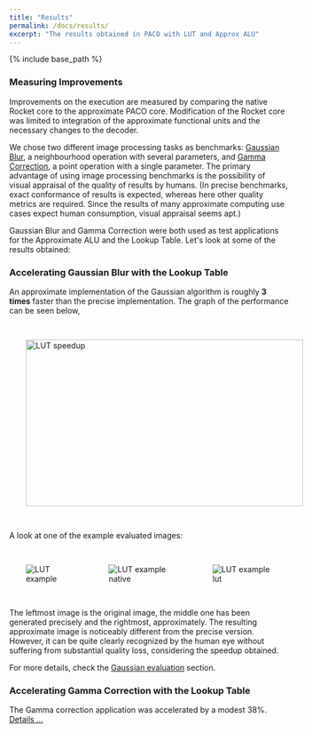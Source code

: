 ```yaml
---
title: "Results"
permalink: /docs/results/
excerpt: "The results obtained in PACO with LUT and Approx ALU"
---
```


{% include base_path %}

### Measuring Improvements
Improvements on the execution are measured by comparing the native Rocket core to the approximate PACO core. Modification of the Rocket core was limited to integration of the approximate functional units and the necessary changes to the decoder.
 
We chose two different image processing tasks as benchmarks: [Gaussian Blur](https://en.wikipedia.org/wiki/Gaussian_blur), a neighbourhood operation with several parameters, and [Gamma Correction](https://en.wikipedia.org/wiki/Gamma_correction), a point operation with a single parameter. The primary advantage of using image processing benchmarks is the possibility of visual appraisal of the quality of results by humans. (In precise benchmarks, exact conformance of results is expected, whereas here other quality metrics are required. Since the results of many approximate computing use cases expect human consumption, visual appraisal seems apt.)

Gaussian Blur and Gamma Correction were both used as test applications for the Approximate ALU and the Lookup Table. Let's look at some of the results obtained:

### Accelerating Gaussian Blur with the Lookup Table

An approximate implementation of the Gaussian algorithm is roughly **3 times** faster than the precise implementation. The graph of the performance can be seen below,

 <img src="/paco-cpu/images/results/lut/gaussian_lut_speedup.png" alt="LUT speedup" width="500" height= "300" style = "margin:30px">

A look at one of the example evaluated images:

<div style = "display:flex; flex-direction:row; justify-content: space-around;" >
 <img src="/paco-cpu/images/results/lut/star/star_64x64.png" alt="LUT example" style = "margin:30px">
 <img src="/paco-cpu/images/results/lut/star/star_64x64_native.png" alt="LUT example native" style = "margin:30px">
 <img src="/paco-cpu/images/results/lut/star/star_64x64_lut.png" alt="LUT example lut" style = "margin:30px">
</div>

The leftmost image is the original image, the middle one has been generated precisely and the rightmost, approximately. The resulting approximate image is noticeably different from the precise version. However, it can be quite clearly recognized by the human eye without suffering from substantial quality loss, considering the speedup obtained. 

For more details, check the [Gaussian evaluation](/paco-cpu/docs/eval-gauss/) section.

### Accelerating Gamma Correction with the Lookup Table

The Gamma correction application was accelerated by a modest 38%. [Details ...](/paco-cpu/docs/eval-gamma/)
